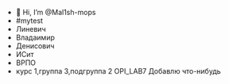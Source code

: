 - 👋 Hi, I’m @Mal1sh-mops
- #mytest
- Линевич
- Владаимир
- Денисович
- ИСит
- ВРПО
- курс 1,группа 3,подгруппа 2
OPI_LAB7
Добавлю что-нибудь